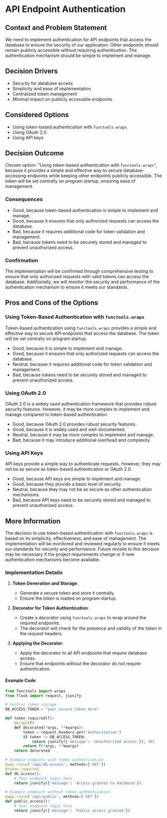 # API Endpoint Authentication

## Context and Problem Statement

We need to implement authentication for API endpoints that access the database to ensure the security of our application. Other endpoints should remain publicly accessible without requiring authentication. The authentication mechanism should be simple to implement and manage.

## Decision Drivers

* Security for database access
* Simplicity and ease of implementation
* Centralized token management
* Minimal impact on publicly accessible endpoints

## Considered Options

* Using token-based authentication with `functools.wraps`
* Using OAuth 2.0
* Using API keys

## Decision Outcome

Chosen option: "Using token-based authentication with `functools.wraps`", because it provides a simple and effective way to secure database-accessing endpoints while keeping other endpoints publicly accessible. The token will be set centrally on program startup, ensuring ease of management.

### Consequences

* Good, because token-based authentication is simple to implement and manage.
* Good, because it ensures that only authorized requests can access the database.
* Bad, because it requires additional code for token validation and management.
* Bad, because tokens need to be securely stored and managed to prevent unauthorized access.

### Confirmation

The implementation will be confirmed through comprehensive testing to ensure that only authorized requests with valid tokens can access the database. Additionally, we will monitor the security and performance of the authentication mechanism to ensure it meets our standards.

## Pros and Cons of the Options

### Using Token-Based Authentication with `functools.wraps`

Token-based authentication using `functools.wraps` provides a simple and effective way to secure API endpoints that access the database. The token will be set centrally on program startup.

* Good, because it is simple to implement and manage.
* Good, because it ensures that only authorized requests can access the database.
* Neutral, because it requires additional code for token validation and management.
* Bad, because tokens need to be securely stored and managed to prevent unauthorized access.

### Using OAuth 2.0

OAuth 2.0 is a widely used authentication framework that provides robust security features. However, it may be more complex to implement and manage compared to token-based authentication.

* Good, because OAuth 2.0 provides robust security features.
* Good, because it is widely used and well-documented.
* Neutral, because it may be more complex to implement and manage.
* Bad, because it may introduce additional overhead and complexity.

### Using API Keys

API keys provide a simple way to authenticate requests. However, they may not be as secure as token-based authentication or OAuth 2.0.

* Good, because API keys are simple to implement and manage.
* Good, because they provide a basic level of security.
* Neutral, because they may not be as secure as other authentication mechanisms.
* Bad, because API keys need to be securely stored and managed to prevent unauthorized access.

## More Information

The decision to use token-based authentication with `functools.wraps` is based on its simplicity, effectiveness, and ease of management. The implementation will be monitored and reviewed regularly to ensure it meets our standards for security and performance. Future revisits to this decision may be necessary if the project requirements change or if new authentication mechanisms become available.

### Implementation Details

1. **Token Generation and Storage**:
   - Generate a secure token and store it centrally.
   - Ensure the token is loaded on program startup.

2. **Decorator for Token Authentication**:
   - Create a decorator using `functools.wraps` to wrap around the required endpoints.
   - The decorator will check for the presence and validity of the token in the request headers.

3. **Applying the Decorator**:
   - Apply the decorator to all API endpoints that require database access.
   - Ensure that endpoints without the decorator do not require authentication.

#### Example Code

```python
from functools import wraps
from flask import request, jsonify

# Central token storage
DB_ACCESS_TOKEN = "your_secure_token_here"

def token_required(f):
    @wraps(f)
    def decorated(*args, **kwargs):
        token = request.headers.get('Authorization')
        if token != DB_ACCESS_TOKEN:
            return jsonify({'message': 'Unauthorized access'}), 401
        return f(*args, **kwargs)
    return decorated

# Example endpoint with token authentication
@app.route('/api/db-access', methods=['GET'])
@token_required
def db_access():
    # Your endpoint logic here
    return jsonify({'message': 'Access granted to database'})

# Example endpoint without token authentication
@app.route('/api/public', methods=['GET'])
def public_access():
    # Your endpoint logic here
    return jsonify({'message': 'Public access granted'})
